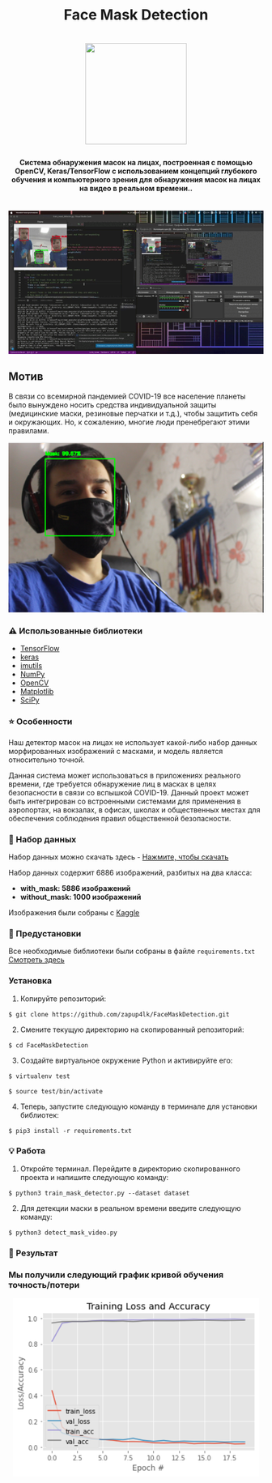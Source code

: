 <h1 align="center">Face Mask Detection</h1>

<h1 align= "center"><img src="https://user-images.githubusercontent.com/81526639/158228829-e0f3d24e-23ec-47cf-99e6-1a0f2709ec93.png" width="200" height="200"/>
  <h4 align= "center">Система обнаружения масок на лицах, построенная с помощью OpenCV, Keras/TensorFlow с использованием концепций глубокого обучения и компьютерного зрения для обнаружения масок на лицах на видео в реальном времени..</h4>
  
&nbsp;&nbsp;&nbsp;&nbsp;&nbsp;&nbsp;&nbsp;&nbsp;&nbsp;&nbsp;&nbsp;&nbsp;&nbsp;&nbsp;&nbsp;&nbsp;&nbsp;&nbsp;&nbsp;&nbsp;&nbsp;&nbsp;&nbsp;&nbsp;&nbsp;&nbsp;&nbsp;
![Live Demo](https://github.com/zapup4lk/FaceMaskDetection/blob/main/Examples/720%20(1).gif)

## Мотив
В связи со всемирной пандемией COVID-19 все население планеты было вынуждено носить средства индивидуальной защиты (медицинские маски, резиновые перчатки и т.д.), чтобы защитить себя и окружающих. Но, к сожалению, многие люди пренебрегают этими правилами.
  
<p align="center"><img src="https://github.com/zapup4lk/FaceMaskDetection/blob/main/Examples/Ex%20No.%203.png">
  
### :warning: Использованные библиотеки

- [TensorFlow](https://www.tensorflow.org/)
- [keras](https://keras.io/)
- [imutils](https://pypi.org/project/imutils/)
- [NumPy](https://numpy.org/)
- [OpenCV](https://opencv.org/)
- [Matplotlib](https://matplotlib.org/)
- [SciPy](https://scipy.org/)
  
### :star: Особенности
  
Наш детектор масок на лицах не использует какой-либо набор данных морфированных изображений с масками, и модель является относительно точной. 

Данная система может использоваться в приложениях реального времени, где требуется обнаружение лиц в масках в целях безопасности в связи со вспышкой COVID-19. Данный проект может быть интегрирован со встроенными системами для применения в аэропортах, на вокзалах, в офисах, школах и общественных местах для обеспечения соблюдения правил общественной безопасности.


### :file_folder: Набор данных
  
Набор данных можно скачать здесь - [Нажмите, чтобы скачать](https://www.kaggle.com/vijaykumar1799/face-mask-detection)
  
Набор данных содержит 6886 изображений, разбитых на два класса:
*	__with_mask: 5886 изображений__
*	__without_mask: 1000 изображений__
  
Изображения были собраны с [Kaggle](https://www.kaggle.com/)
  
### :key: Предустановки

Все необходимые библиотеки были собраны в файле <code>requirements.txt</code> [Смотреть здесь](https://github.com/zapup4lk/FaceMaskDetection/blob/main/requirements.txt)
 
### Установка

1. Копируйте репозиторий:
```
$ git clone https://github.com/zapup4lk/FaceMaskDetection.git
```
  
2. Смените текущую директорию на скопированный репозиторий:
```
$ cd FaceMaskDetection
```

3. Создайте виртуальное окружение Python и активируйте его:
```
$ virtualenv test
```
```
$ source test/bin/activate
```
  
4. Теперь, запустите следующую команду в терминале для установки библиотек:
```
$ pip3 install -r requirements.txt
```


### :bulb: Работа
  
1. Откройте терминал. Перейдите в директорию скопированного проекта и напишите следующую команду: 
```
$ python3 train_mask_detector.py --dataset dataset
```
  
2. Для детекции маски в реальном времени введите следующую команду:
```
$ python3 detect_mask_video.py
```
  
### :key: Результат
  
### Мы получили следующий график кривой обучения точность/потери
<p align ="center"><img src="https://github.com/zapup4lk/FaceMaskDetection/blob/main/plot.png">
